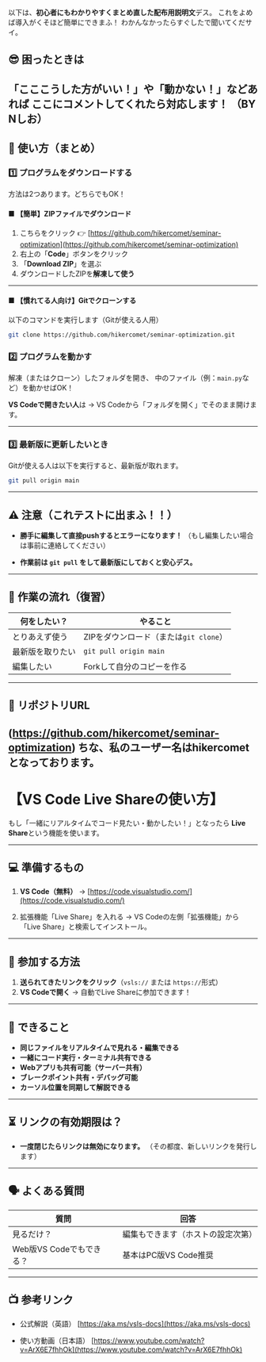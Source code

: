 以下は、**初心者にもわかりやすくまとめ直した配布用説明文**デス。
これをよめば導入がくそほど簡単にできまふ！
わかんなかったらすぐしたで聞いてくだサイ。

## 😎 **困ったときは**
「こここうした方がいい！」や「動かない！」などあれば
**ここにコメントしてくれたら対応します！**
（BY Nしお）
---


## 🔧 **使い方（まとめ）**

### 1️⃣ プログラムをダウンロードする

方法は2つあります。どちらでもOK！

#### ■ 【簡単】ZIPファイルでダウンロード
1. こちらをクリック
   👉 [https://github.com/hikercomet/seminar-optimization](https://github.com/hikercomet/seminar-optimization)
2. 右上の「**Code**」ボタンをクリック
3. 「**Download ZIP**」を選ぶ
4. ダウンロードしたZIPを**解凍して使う**

---

#### ■ 【慣れてる人向け】Gitでクローンする
以下のコマンドを実行します（Gitが使える人用）

```bash
git clone https://github.com/hikercomet/seminar-optimization.git
```



### 2️⃣ プログラムを動かす
解凍（またはクローン）したフォルダを開き、
中のファイル（例：`main.py`など）を動かせばOK！

**VS Codeで開きたい人**は
→ VS Codeから「フォルダを開く」でそのまま開けます。

---

### 3️⃣ 最新版に更新したいとき
Gitが使える人は以下を実行すると、最新版が取れます。

```bash
git pull origin main
```
---

## ⚠️ **注意（これテストに出まふ！！）**

* **勝手に編集して直接pushするとエラーになります！**
  （もし編集したい場合は事前に連絡してください）

* **作業前は `git pull` をして最新版にしておくと安心デス。**

---

## 📝 **作業の流れ（復習）**

| 何をしたい？   | やること                      　　  |
| ------------- | ---------------------------------- |
| とりあえず使う | ZIPをダウンロード（または`git clone`）|
| 最新版を取りたい| `git pull origin main`             |       
| 編集したい     | Forkして自分のコピーを作る           |

---

## 🔗 **リポジトリURL**
(https://github.com/hikercomet/seminar-optimization)
ちな、私のユーザー名はhikercometとなっております。
---


# 【VS Code Live Shareの使い方】
もし「一緒にリアルタイムでコード見たい・動かしたい！」となったら
**Live Share**という機能を使います。

---

## 💻 **準備するもの**

1. **VS Code（無料）**
   → [https://code.visualstudio.com/](https://code.visualstudio.com/)

2. 拡張機能「Live Share」を入れる
   → VS Codeの左側「拡張機能」から「Live Share」と検索してインストール。

---

## 🚪 **参加する方法**

1. **送られてきたリンクをクリック**（`vsls://` または `https://`形式）
2. **VS Codeで開く** → 自動でLive Shareに参加できます！

---

## 👀 **できること**

* **同じファイルをリアルタイムで見れる・編集できる**
* **一緒にコード実行・ターミナル共有できる**
* **Webアプリも共有可能（サーバー共有）**
* **ブレークポイント共有・デバッグ可能**
* **カーソル位置を同期して解説できる**

---

## ⏳ **リンクの有効期限は？**

* **一度閉じたらリンクは無効になります。**
  （その都度、新しいリンクを発行します）

---

## 🗣️ **よくある質問**

| 質問                   | 回答                            |
| ---------------------- | ------------------------------ |
| 見るだけ？              | 編集もできます（ホストの設定次第）|
| Web版VS Codeでもできる？ | 基本はPC版VS Code推奨           |

---

## 📺 **参考リンク**

* 公式解説（英語）
  [https://aka.ms/vsls-docs](https://aka.ms/vsls-docs)

* 使い方動画（日本語）
  [https://www.youtube.com/watch?v=ArX6E7fhhOk](https://www.youtube.com/watch?v=ArX6E7fhhOk)

